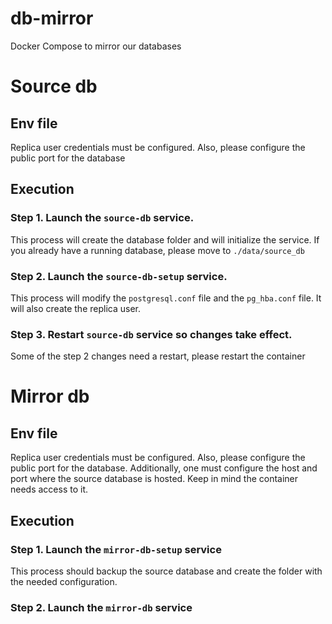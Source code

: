 # db-mirror
Docker Compose to mirror our databases



# Source db
## Env file

Replica user credentials must be configured.
Also, please configure the public port for the database


## Execution

### Step 1. Launch the `source-db` service.
This process will create the database folder and will initialize the service. If you already have a running database, please move to `./data/source_db`

### Step 2. Launch the `source-db-setup` service.
This process will modify the `postgresql.conf` file and the `pg_hba.conf` file. It will also create the replica user.

### Step 3. Restart `source-db` service so changes take effect.
Some of the step 2 changes need a restart, please restart the container

# Mirror db
## Env file

Replica user credentials must be configured.
Also, please configure the public port for the database.
Additionally, one must configure the host and port where the source database is hosted. Keep in mind the container needs access to it.

## Execution
### Step 1. Launch the `mirror-db-setup` service
This process should backup the source database and create the folder with the needed configuration.

### Step 2. Launch the `mirror-db` service
